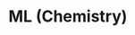 ---
title: ML (Chemistry)
tag: Co-op
description: Joined the R&D team to incorporate AI recommendation systems into ChemDraw (millions of users).
img: Media/job_panels/PerkinElmerPanel.png
external_url: https://chemdrawdirect.perkinelmer.cloud/js/sample/index.html
---